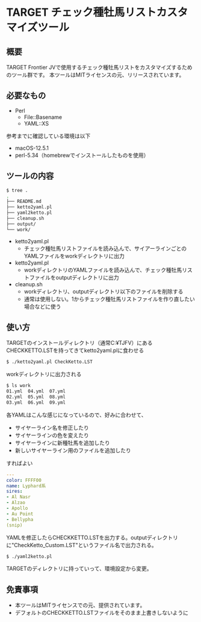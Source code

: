 # TARGET チェック種牡馬リストカスタマイズツール

## 概要

TARGET Frontier JVで使用するチェック種牡馬リストをカスタマイズするためのツール群です。
本ツールはMITライセンスの元、リリースされています。

## 必要なもの

- Perl
  - File::Basename
  - YAML::XS

参考までに確認している環境は以下

- macOS-12.5.1
- perl-5.34（homebrewでインストールしたものを使用）

## ツールの内容

```bash
$ tree .
.
├── README.md
├── ketto2yaml.pl
├── yaml2ketto.pl
├── cleanup.sh
├── output/
└── work/
```

- ketto2yaml.pl
  - チェック種牡馬リストファイルを読み込んで、サイアーラインごとのYAMLファイルをworkディレクトリに出力
- ketto2yaml.pl
  - workディレクトリのYAMLファイルを読み込んで、チェック種牡馬リストファイルをoutputディレクトリに出力
- cleanup.sh
  - workディレクトリ、outputディレクトリ以下のファイルを削除する
  - 通常は使用しない。1からチェック種牡馬リストファイルを作り直したい場合などに使う

## 使い方

TARGETのインストールディレクトリ（通常C:¥TJFV）にあるCHECKKETTO.LSTを持ってきてketto2yaml.plに食わせる

```bash
$ ./ketto2yaml.pl CheckKetto.LST
```

workディレクトリに出力される

```bash
$ ls work
01.yml  04.yml  07.yml
02.yml  05.yml  08.yml
03.yml  06.yml  09.yml
```

各YAMLはこんな感じになっているので、好みに合わせて、

- サイヤーライン名を修正したり
- サイヤーラインの色を変えたり
- サイヤーラインに新種牡馬を追加したり
- 新しいサイヤーライン用のファイルを追加したり

すればよい

```yaml
---
color: FFFF00
name: Lyphard系
sires:
- Al Nasr
- Alzao
- Apollo
- Au Point
- Bellypha
(snip)
```

YAMLを修正したらCHECKKETTO.LSTを出力する。outputディレクトリに"CheckKetto_Custom.LST"というファイル名で出力される。

```bash
$ ./yaml2ketto.pl
```

TARGETのディレクトリに持っていって、環境設定から変更。

## 免責事項

- 本ツールはMITライセンスでの元、提供されています。
- デフォルトのCHECKKETTO.LSTファイルをそのまま上書きしないように
